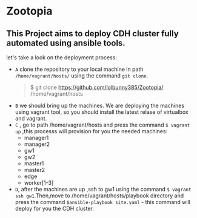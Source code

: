 # Zootopia
## This Project aims to deploy CDH cluster fully automated using ansible tools.

let's take a look on the deployment process:
- `A` clone the repository to your local machine in path `/home/vagrant/hosts/` using the command `git clone`.
  > $ git clone https://github.com/lolbunny385/Zootopia/ /home/vagrant/hosts
- `B` we should bring up the machines. We are deploying the machines using vagrant tool, so you should install the latest relase of virtualbox and vagrant.
- `C` , go to path /home/vagrant/hosts and press the command `$ vagrant up` ,this processs will provision for you the needed machines:
  - manager1
  - manager2
  - gw1
  - gw2
  - master1
  - master2
  - edge
  - worker[1-3]
- `D`, after the machines are up ,ssh to gw1 using the command `$ vagrant ssh gw1`.Then,move to /home/vagrant/hosts/playbook directory and press the command `$ansible-playbook site.yaml` - this command will deploy for you the CDH cluster.

